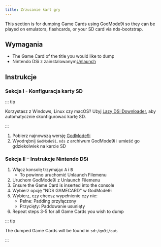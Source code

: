 ```yaml
---
title: Zrzucanie kart gry
---
```


This section is for dumping Game Cards using GodMode9i so they can be played on emulators, flashcards, or your SD card via nds-bootstrap.

## Wymagania
- The Game Card of the title you would like to dump
- Nintendo DSi z zainstalowanym[Unlaunch](installing-unlaunch)

## Instrukcje
### Sekcja I - Konfiguracja karty SD

::: tip

Korzystasz z Windows, Linux czy macOS? Użyj [Lazy DSi Downloader](lazy-dsi-downloader), aby automatycznie skonfigurować kartę SD.

:::

1. Pobierz najnowszą wersję [GodMode9i](https://github.com/DS-Homebrew/GodMode9i/releases)
1. Wyodrębnij `GodMode9i.nds` z archiwum GodMode9i i umieść go gdziekolwiek na karcie SD

### Sekcja II – Instrukcje Nintendo DSi
1. Włącz konsolę trzymając <kbd class="face">A</kbd> i <kbd class="face">B</kbd>
   - To powinno uruchomić Unlaunch Filemenu
1. Uruchom GodMode9i z Unlaunch Filemenu
1. Ensure the Game Card is inserted into the console
1. Wybierz opcję "NDS GAMECARD" w GodMode9i
1. Wybierz, czy chcesz wypełnienie czy nie:
   - Pełne: Padding przyłączony
   - Przycięty: Paddowanie usunięty
1. Repeat steps 3-5 for all Game Cards you wish to dump

::: tip

The dumped Game Cards will be found in `sd:/gm9i/out`.

:::
